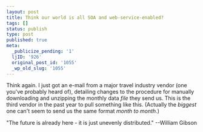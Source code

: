 ```yaml
---
layout: post
title: Think our world is all SOA and web-service-enabled?
tags: []
status: publish
type: post
published: true
meta:
  _publicize_pending: '1'
  ljID: '926'
  original_post_id: '1055'
  _wp_old_slug: '1055'
---
```

Think again.  I just got an e-mail from a major travel industry vendor (one you've probably heard of), detailing changes to the procedure for manually downloading and unzipping the monthly data <em>file</em> they send us.  This is the third vendor in the past year to pull something like this.  (Actually the <em>biggest</em> one can't seem to send us the same format <em>month to month</em>.)

"The future is already here - it is just unevenly distributed."
--William Gibson
